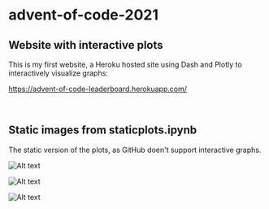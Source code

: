 # advent-of-code-2021

## Website with interactive plots

This is my first website, a Heroku hosted site using Dash and Plotly to interactively visualize graphs:

https://advent-of-code-leaderboard.herokuapp.com/

<br>

## Static images from staticplots.ipynb

The static version of the plots, as GitHub doen't support interactive graphs.

![Alt text](leaderboard/static_plots/part1.png?raw=true)

![Alt text](leaderboard/static_plots/part2.png?raw=true)

![Alt text](leaderboard/static_plots/part2_total.png?raw=true)